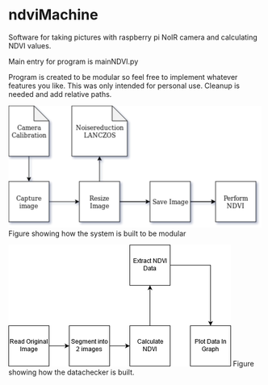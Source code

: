 # ndviMachine

Software for taking pictures with raspberry pi NoIR camera and calculating NDVI values.

Main entry for program is mainNDVI.py

Program is created to be modular so feel free to implement whatever features you like. This was only intended for personal use. 
Cleanup is needed and add relative paths.  
  
![alt text](https://github.com/PiddePannkauga/ndviMachine/blob/master/CameraSystem.png)  
Figure showing how the system is built to be modular

![alt text](https://github.com/PiddePannkauga/ndviMachine/blob/master/DataAnalysis.png)
Figure showing how the datachecker is built.
